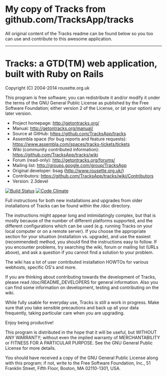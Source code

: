 # My copy of Tracks from github.com/TracksApp/tracks
All original content of the Tracks readme can be found below so you too can use and contribute to this awesome application.

---
#


# Tracks: a GTD(TM) web application, built with Ruby on Rails
Copyright (C) 2004-2014 rousette.org.uk

This program is free software; you can redistribute it and/or
modify it under the terms of the GNU General Public License
as published by the Free Software Foundation; either version 2
of the License, or (at your option) any later version.

* Project homepage: http://getontracks.org/
* Manual: http://getontracks.org/manual/
* Source at GitHub: https://github.com/TracksApp/tracks
* Assembla space (for bug reports and feature requests): https://www.assembla.com/spaces/tracks-tickets/tickets
* Wiki (community contributed information): https://github.com/TracksApp/tracks/wiki
* Forum (read-only): http://getontracks.org/forums/
* Mailing list: http://groups.google.com/group/TracksApp
* Original developer: bsag (http://www.rousette.org.uk/)
* Contributors: https://github.com/TracksApp/tracks/wiki/Contributors
* Version: 2.3devel

[![Build Status](https://travis-ci.org/TracksApp/tracks.png?branch=master)](https://travis-ci.org/TracksApp/tracks)
[![Code Climate](https://codeclimate.com/github/TracksApp/tracks.png)](https://codeclimate.com/github/TracksApp/tracks)

Full instructions for both new installations and upgrades from older installations of Tracks
can be found within the /doc directory.

The instructions might appear long and intimidatingly complex, but that is
mostly because of the number of different platforms supported, and the
different configurations which can be used (e.g. running Tracks on your local
computer or on a remote server). If you choose the appropriate section for your
situation (installation vs. upgrade), and use the easiest (recommended) method,
you should find the instructions easy to follow. If you encounter problems, try
searching the wiki, forum or mailing list (URLs above), and ask a question if
you cannot find a solution to your problem.

The wiki has a lot of user contributed installation HOWTOs for various webhosts, specific OS's and more.

If you are thinking about contributing towards the development of Tracks,
please read /doc/README_DEVELOPERS for general information. Also you can find
some information on development, testing and contributing on the wiki.

While fully usable for everyday use, Tracks is still a work in progress. Make
sure that you take sensible precautions and back up all your data frequently,
taking particular care when you are upgrading.

Enjoy being productive!

This program is distributed in the hope that it will be useful,
but WITHOUT ANY WARRANTY; without even the implied warranty of
MERCHANTABILITY or FITNESS FOR A PARTICULAR PURPOSE.  See the
GNU General Public License for more details.

You should have received a copy of the GNU General Public License
along with this program; if not, write to the Free Software
Foundation, Inc., 51 Franklin Street, Fifth Floor, Boston, MA  02110-1301, USA.
